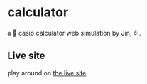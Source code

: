 # calculator
a 🧮 casio calculator web simulation by Jin, 허.

## Live site
play around on [the live site](https://fibretothepremises.github.io/casio-2009/)
